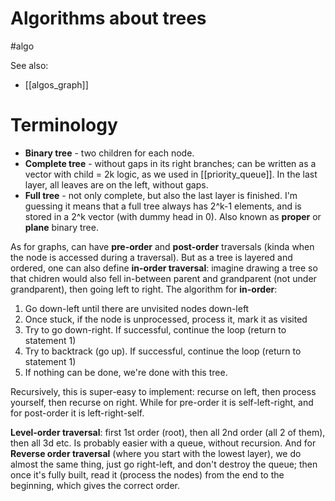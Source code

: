 # Algorithms about trees
#algo

See also: 
* [[algos_graph]]

# Terminology
* **Binary tree** - two children for each node.
* **Complete tree** - without gaps in its right branches; can be written as a vector with child = 2k logic, as we used in [[priority_queue]]. In the last layer, all leaves are on the left, without gaps.
* **Full tree** - not only complete, but also the last layer is finished. I'm guessing it means that a full tree always has 2^k-1 elements, and is stored in a 2^k vector (with dummy head in 0). Also known as **proper** or **plane** binary tree.

As for graphs, can have **pre-order** and **post-order** traversals (kinda when the node is accessed during a traversal). But as a tree is layered and ordered, one can also define **in-order traversal**: imagine drawing a tree so that chidren would also fell in-between parent and grandparent (not under grandparent), then going left to right. The algorithm for **in-order**:
1. Go down-left until there are unvisited nodes down-left
2. Once stuck, if the node is unprocessed, process it, mark it as visited
3. Try to go down-right. If successful, continue the loop (return to statement 1)
4. Try to backtrack (go up). If successful, continue the loop (return to statement 1)
5. If nothing can be done, we're done with this tree.

Recursively, this is super-easy to implement: recurse on left, then process yourself, then recurse on right. While for pre-order it is self-left-right, and for post-order it is left-right-self.

**Level-order traversal**: first 1st order (root), then all 2nd order (all 2 of them), then all 3d etc. Is probably easier with a queue, without recursion. And for **Reverse order traversal** (where you start with the lowest layer), we do almost the same thing, just go right-left, and don't destroy the queue; then once it's fully built, read it (process the nodes) from the end to the beginning, which gives the correct order.